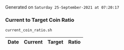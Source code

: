 Generated on `Saturday 25-September-2021 at 07:20:17`

### Current to Target Coin Ratio
`current_coin_ratio.sh`

Date|Current|Target|Ratio
---|---|---|---
